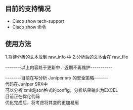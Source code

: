 ## 目前的支持情况
* Cisco show tech-support
* Cisco show 命令

## 使用方法
1.将待分析的文本放到 raw_info 中
2.分析后的文本会在 raw_file

--------以上内容处于更新中，近期不再维护-----------






--------目前在写分析 Juniper srx 的安全策略-------  
代码在Juniper SRX中  
可以分析 xml或json格式的config，分析结果输出为EXCEL  
目前正在优化代码  
优化完成后，将考虑将其变的更加易用
